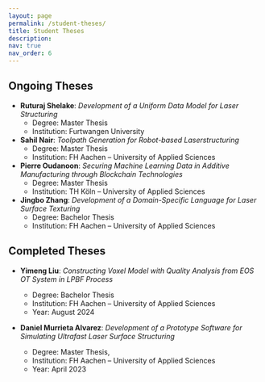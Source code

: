 ```yaml
---
layout: page
permalink: /student-theses/
title: Student Theses
description: 
nav: true
nav_order: 6
---
```


## Ongoing Theses
- **Ruturaj Shelake**: *Development of a Uniform Data Model for Laser Structuring*
	- Degree: Master Thesis
	- Institution: Furtwangen University
- **Sahil Nair**: *Toolpath Generation for Robot-based Laserstructuring*
	- Degree: Master Thesis
	- Institution: FH Aachen – University of Applied Sciences 
- **Pierre Oudanoon**: *Securing Machine Learning Data in Additive Manufacturing through Blockchain Technologies*
	- Degree: Master Thesis
	- Institution: TH Köln – University of Applied Sciences
- **Jingbo Zhang**: *Development of a Domain-Specific Language for Laser Surface Texturing*
	- Degree: Bachelor Thesis
	- Institution: FH Aachen – University of Applied Sciences

## Completed Theses

- **Yimeng Liu**: *Constructing Voxel Model with Quality Analysis from EOS OT System in LPBF Process*
	- Degree: Bachelor Thesis
	- Institution: FH Aachen – University of Applied Sciences
	- Year: August 2024
	
- **Daniel Murrieta Alvarez**: *Development of a Prototype Software for Simulating Ultrafast Laser Surface Structuring*
	- Degree: Master Thesis,
	- Institution: FH Aachen – University of Applied Sciences
	- Year: April 2023